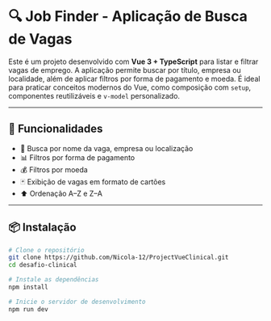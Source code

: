# 🔍 Job Finder - Aplicação de Busca de Vagas

Este é um projeto desenvolvido com **Vue 3 + TypeScript** para listar e filtrar vagas de emprego. 
A aplicação permite buscar por título, empresa ou localidade, além de aplicar filtros por forma de pagamento e moeda. 
É ideal para praticar conceitos modernos do Vue, como composição com `setup`, componentes reutilizáveis e `v-model` personalizado.

---

## 🚀 Funcionalidades

- 🔎 Busca por nome da vaga, empresa ou localização
- 📊 Filtros por forma de pagamento
- 💰 Filtros por moeda
- 🃏 Exibição de vagas em formato de cartões
- ⬆️ Ordenação A–Z e Z–A

---

## 📦 Instalação

```bash
# Clone o repositório
git clone https://github.com/Nicola-12/ProjectVueClinical.git
cd desafio-clinical

# Instale as dependências
npm install

# Inicie o servidor de desenvolvimento
npm run dev
